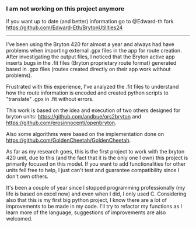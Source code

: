 ### I am not working on this project anymore 
if you want up to date (and better) information go to @Edward-th fork
https://github.com/Edward-Eth/BrytonUtilities24

---


I've been using the Bryton 420 for almost a year and always had have problems when importing external .gpx files in the app for route creation.
After investigating the output files, I noticed that the Bryton active app inserts bugs in the .fit files (Bryton proprietary route format) generated based in .gpx files (routes created directly on their app work without problems).

Frustrated with this experience, I've analyzed the .fit files to understand how the route information is encoded and created python scripts to "translate" .gpx in .fit without errors.

This work is based on the idea and execution of two others designed for bryton units: https://github.com/andbue/ors2bryton and https://github.com/erosinnocenti/openbryton.

Also some algorithms were based on the implementation done on https://github.com/GoldenCheetah/GoldenCheetah.

As far as my research goes, this is the first project to work with the bryton 420 unit, due to this (and the fact that it is the only one I own) this project is primarily focused on this model.
If you want to add functionalities for other units fell free to help, I just can't test and guarantee compatibility since I don't own others.

It's been a couple of year since I stopped programming professionally (my life is based on excel now) and even when I did, I only used C.
Considering also that this is my first big python project, I know there are a lot of improvements to be made in my code.
I'll try to refactor my functions as I learn more of the language, suggestions of improvements are also welcomed.
